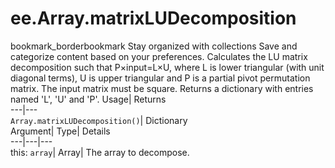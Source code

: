  
#  ee.Array.matrixLUDecomposition 
bookmark_borderbookmark Stay organized with collections  Save and categorize content based on your preferences.
Calculates the LU matrix decomposition such that P×input=L×U, where L is lower triangular (with unit diagonal terms), U is upper triangular and P is a partial pivot permutation matrix. The input matrix must be square. Returns a dictionary with entries named 'L', 'U' and 'P'. 
Usage| Returns  
---|---  
`Array.matrixLUDecomposition()`| Dictionary  
Argument| Type| Details  
---|---|---  
this: `array`| Array| The array to decompose.  
